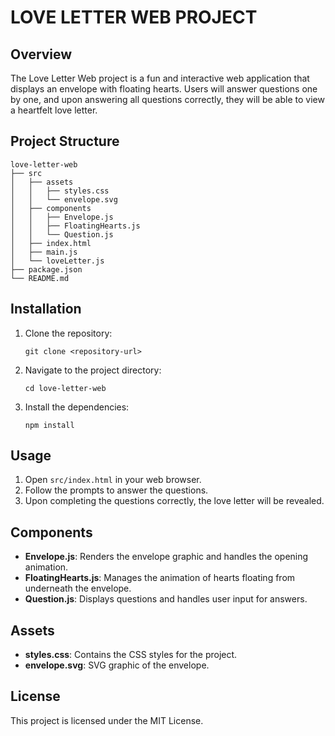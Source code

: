 # LOVE LETTER WEB PROJECT

## Overview
The Love Letter Web project is a fun and interactive web application that displays an envelope with floating hearts. Users will answer questions one by one, and upon answering all questions correctly, they will be able to view a heartfelt love letter.

## Project Structure
```
love-letter-web
├── src
│   ├── assets
│   │   ├── styles.css
│   │   └── envelope.svg
│   ├── components
│   │   ├── Envelope.js
│   │   ├── FloatingHearts.js
│   │   └── Question.js
│   ├── index.html
│   ├── main.js
│   └── loveLetter.js
├── package.json
└── README.md
```

## Installation
1. Clone the repository:
   ```
   git clone <repository-url>
   ```
2. Navigate to the project directory:
   ```
   cd love-letter-web
   ```
3. Install the dependencies:
   ```
   npm install
   ```

## Usage
1. Open `src/index.html` in your web browser.
2. Follow the prompts to answer the questions.
3. Upon completing the questions correctly, the love letter will be revealed.

## Components
- **Envelope.js**: Renders the envelope graphic and handles the opening animation.
- **FloatingHearts.js**: Manages the animation of hearts floating from underneath the envelope.
- **Question.js**: Displays questions and handles user input for answers.

## Assets
- **styles.css**: Contains the CSS styles for the project.
- **envelope.svg**: SVG graphic of the envelope.

## License
This project is licensed under the MIT License.